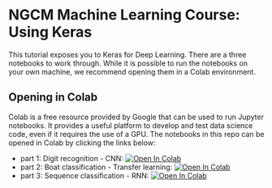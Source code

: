# NGCM Machine Learning Course: Using Keras 

This tutorial exposes you to Keras for Deep Learning. There are a three notebooks to work through. While it is possible to run the notebooks on your own machine, we recommend opening them in a Colab environment.

## Opening in Colab

Colab is a free resource provided by Google that can be used to run Jupyter notebooks. It provides a useful platform to develop and test data science code, even if it requires the use of a GPU. The notebooks in this repo can be opened in Colab by clicking the links below:

- part 1: Digit recognition - CNN: [![Open In Colab](https://colab.research.google.com/assets/colab-badge.svg)](https://colab.research.google.com/github/jonhare/NGCM_MachineLearningCourse/blob/master/tutorials/Keras/part1/part1-tutorial.ipynb)
- part 2: Boat classification - Transfer learning: [![Open In Colab](https://colab.research.google.com/assets/colab-badge.svg)](https://colab.research.google.com/github/jonhare/NGCM_MachineLearningCourse/blob/master/tutorials/Keras/part2/part2_tutorial.ipynb)
- part 3: Sequence classification - RNN: [![Open In Colab](https://colab.research.google.com/assets/colab-badge.svg)](https://colab.research.google.com/github/jonhare/NGCM_MachineLearningCourse/blob/master/tutorials/Keras/part3/part3_tutorial.ipynb)
